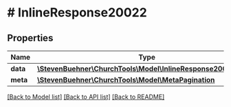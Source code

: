 # # InlineResponse20022

## Properties

Name | Type | Description | Notes
------------ | ------------- | ------------- | -------------
**data** | [**\StevenBuehner\ChurchTools\Model\InlineResponse20022Data[]**](InlineResponse20022Data.md) |  | [optional]
**meta** | [**\StevenBuehner\ChurchTools\Model\MetaPagination**](MetaPagination.md) |  | [optional]

[[Back to Model list]](../../README.md#models) [[Back to API list]](../../README.md#endpoints) [[Back to README]](../../README.md)
